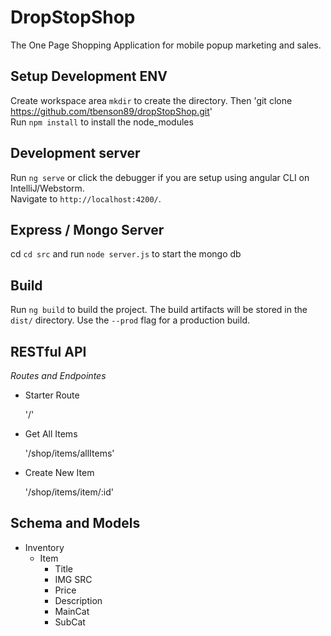 # DropStopShop

The One Page Shopping Application for mobile popup marketing and sales.

## Setup Development ENV
Create workspace area `mkdir` to create the directory. Then 'git clone https://github.com/tbenson89/dropStopShop.git'
<br /> 
Run `npm install` to install the node_modules

## Development server

Run `ng serve` or click the debugger if you are setup using angular CLI on IntelliJ/Webstorm. 
<br />
Navigate to `http://localhost:4200/`.

## Express / Mongo Server

cd `cd src` and run `node server.js` to start the mongo db

## Build

Run `ng build` to build the project. The build artifacts will be stored in the `dist/` directory. Use the `--prod` flag for a production build.

## RESTful API
_Routes and Endpointes_

- Starter Route
    
    '/'

- Get All Items

    '/shop/items/allItems'

- Create New Item

    '/shop/items/item/:id'

## Schema and Models
* Inventory
    * Item
        * Title 
        * IMG SRC
        * Price
        * Description  
        * MainCat
        * SubCat

